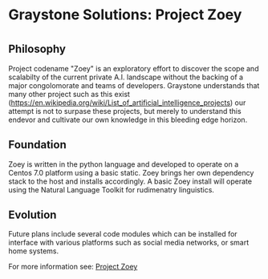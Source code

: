 # Graystone Solutions: Project Zoey
# 
## Philosophy
Project codename "Zoey" is an exploratory effort to discover the scope and scalabilty of the current private A.I. landscape without the backing of a major congolomorate and teams of developers. Graystone understands that many other project such as this exist (https://en.wikipedia.org/wiki/List_of_artificial_intelligence_projects) our attempt is not to surpase these projects, but merely to understand this endevor and cultivate our own knowledge in this bleeding edge horizon.
## Foundation
Zoey is written in the python language and developed to operate on a Centos 7.0 platform using a basic static. Zoey brings her own dependency stack to the host and installs accordingly. A basic Zoey install will operate using the Natural Language Toolkit for rudimenatry linguistics.

## Evolution
Future plans include several code modules which can be installed for interface with various platforms such as social media networks, or smart home systems.


For more information see: [Project Zoey](https://graystone.solutions/project_zoey)